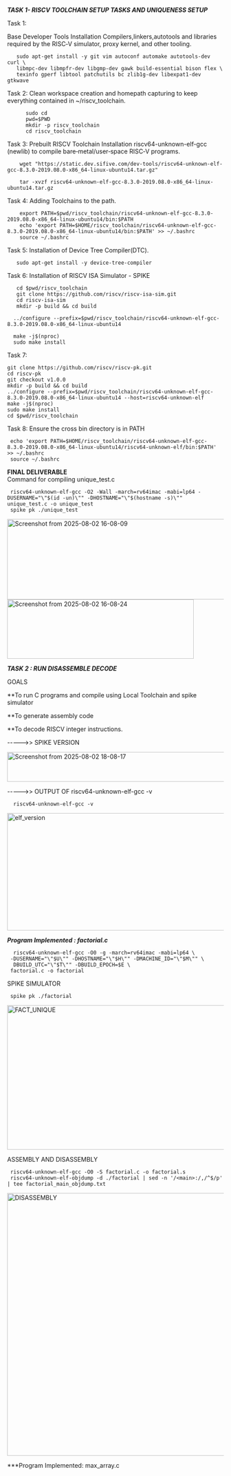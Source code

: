    ***TASK 1- RISCV TOOLCHAIN SETUP TASKS AND UNIQUENESS SETUP***
                                                                          
 Task 1: 

Base Developer Tools Installation
Compilers,linkers,autotools and libraries required by the RISC‐V simulator, proxy kernel, and other tooling.

       sudo apt-get install -y git vim autoconf automake autotools-dev curl \
       libmpc-dev libmpfr-dev libgmp-dev gawk build-essential bison flex \
       texinfo gperf libtool patchutils bc zlib1g-dev libexpat1-dev gtkwave
Task 2:
Clean workspace creation and homepath capturing to keep everything contained in ~/riscv_toolchain.
       
          sudo cd 
          pwd=$PWD
          mkdir -p riscv_toolchain
          cd riscv_toolchain 
Task 3:
Prebuilt RISCV Toolchain Installation
riscv64-unknown-elf-gcc (newlib) to compile bare‐metal/user‐space RISC‐V programs.


        wget "https://static.dev.sifive.com/dev-tools/riscv64-unknown-elf-gcc-8.3.0-2019.08.0-x86_64-linux-ubuntu14.tar.gz"

        tar -xvzf riscv64-unknown-elf-gcc-8.3.0-2019.08.0-x86_64-linux-ubuntu14.tar.gz

Task 4:
Adding Toolchains to the path.

        export PATH=$pwd/riscv_toolchain/riscv64-unknown-elf-gcc-8.3.0-2019.08.0-x86_64-linux-ubuntu14/bin:$PATH
        echo 'export PATH=$HOME/riscv_toolchain/riscv64-unknown-elf-gcc-8.3.0-2019.08.0-x86_64-linux-ubuntu14/bin:$PATH' >> ~/.bashrc
        source ~/.bashrc
        
Task 5:
Installation of Device Tree Compiler(DTC). 

       sudo apt-get install -y device-tree-compiler

Task 6:
Installation of RISCV ISA Simulator - SPIKE

       cd $pwd/riscv_toolchain
       git clone https://github.com/riscv/riscv-isa-sim.git
       cd riscv-isa-sim
       mkdir -p build && cd build

      ../configure --prefix=$pwd/riscv_toolchain/riscv64-unknown-elf-gcc-8.3.0-2019.08.0-x86_64-linux-ubuntu14

      make -j$(nproc)
      sudo make install

Task 7:  

    git clone https://github.com/riscv/riscv-pk.git
    cd riscv-pk
    git checkout v1.0.0 
    mkdir -p build && cd build  
    ../configure --prefix=$pwd/riscv_toolchain/riscv64-unknown-elf-gcc-8.3.0-2019.08.0-x86_64-linux-ubuntu14 --host=riscv64-unknown-elf  
    make -j$(nproc)
    sudo make install
    cd $pwd/riscv_toolchain
  
   
   
Task 8:
Ensure the cross bin directory is in PATH  

     echo 'export PATH=$HOME/riscv_toolchain/riscv64-unknown-elf-gcc-8.3.0-2019.08.0-x86_64-linux-ubuntu14/riscv64-unknown-elf/bin:$PATH' >> ~/.bashrc
     source ~/.bashrc
  ****FINAL DELIVERABLE****    
  Command for compiling unique_test.c    
  
  
     riscv64-unknown-elf-gcc -O2 -Wall -march=rv64imac -mabi=lp64 -DUSERNAME="\"$(id -un)\"" -DHOSTNAME="\"$(hostname -s)\"" unique_test.c -o unique_test
     spike pk ./unique_test
  
  
 <img width="2158" height="187" alt="Screenshot from 2025-08-02 16-08-09" src="https://github.com/user-attachments/assets/6f37cade-f955-48d3-ba1f-4b9248520aae" />
<img width="434" height="138" alt="Screenshot from 2025-08-02 16-08-24" src="https://github.com/user-attachments/assets/462883ab-3d6b-4605-a9da-13f383e28d95" />

***TASK 2 : RUN DISASSEMBLE DECODE***  

GOALS  

  **To run C programs and compile using Local Toolchain and spike simulator  
  
  **To generate assembly code  
  
  **To decode RISCV integer instructions.  
  
----->>  SPIKE VERSION  


  <img width="695" height="69" alt="Screenshot from 2025-08-02 18-08-17" src="https://github.com/user-attachments/assets/ea944b04-9bf3-4e3d-8886-4f48b221d63e" />   
    
----->> OUTPUT OF  riscv64-unknown-elf-gcc -v     

      riscv64-unknown-elf-gcc -v
  <img width="2478" height="273" alt="elf_version" src="https://github.com/user-attachments/assets/6c1051b3-02ed-424c-a8e0-4d9f46b29d8a" />


  ***Program Implemented : factorial.c***    

      
   
      riscv64-unknown-elf-gcc -O0 -g -march=rv64imac -mabi=lp64 \
     -DUSERNAME="\"$U\"" -DHOSTNAME="\"$H\"" -DMACHINE_ID="\"$M\"" \
      DBUILD_UTC="\"$T\"" -DBUILD_EPOCH=$E \
     factorial.c -o factorial 
SPIKE SIMULATOR  
     
     spike pk ./factorial
  
<img width="777" height="336" alt="FACT_UNIQUE" src="https://github.com/user-attachments/assets/e84b4f17-c239-47b6-9e35-7feb2d52001a" />

ASSEMBLY AND DISASSEMBLY   

     riscv64-unknown-elf-gcc -O0 -S factorial.c -o factorial.s
     riscv64-unknown-elf-objdump -d ./factorial | sed -n '/<main>:/,/^$/p' | tee factorial_main_objdump.txt 
  <img width="1558" height="611" alt="DISASSEMBLY" src="https://github.com/user-attachments/assets/b7d15494-36cc-45ad-8c17-38c33a1556dc" />


***Program Implemented: max_array.c

      
 


